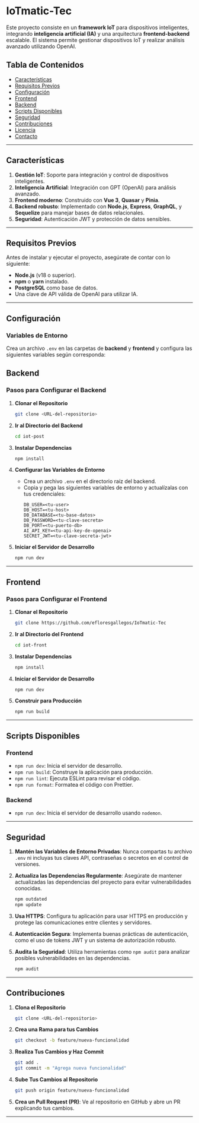 # IoTmatic-Tec

Este proyecto consiste en un **framework IoT** para dispositivos inteligentes, integrando **inteligencia artificial (IA)** y una arquitectura **frontend-backend** escalable. El sistema permite gestionar dispositivos IoT y realizar análisis avanzado utilizando OpenAI.

## Tabla de Contenidos

- [Características](#características)
- [Requisitos Previos](#requisitos-previos)
- [Configuración](#configuración)
- [Frontend](#frontend)
- [Backend](#backend)
- [Scripts Disponibles](#scripts-disponibles)
- [Seguridad](#seguridad)
- [Contribuciones](#contribuciones)
- [Licencia](#licencia)
- [Contacto](#contacto)

---

## Características

1. **Gestión IoT**: Soporte para integración y control de dispositivos inteligentes.
2. **Inteligencia Artificial**: Integración con GPT (OpenAI) para análisis avanzado.
3. **Frontend moderno**: Construido con **Vue 3**, **Quasar** y **Pinia**.
4. **Backend robusto**: Implementado con **Node.js**, **Express**, **GraphQL**, y **Sequelize** para manejar bases de datos relacionales.
5. **Seguridad**: Autenticación JWT y protección de datos sensibles.

---

## Requisitos Previos

Antes de instalar y ejecutar el proyecto, asegúrate de contar con lo siguiente:

- **Node.js** (v18 o superior).
- **npm** o **yarn** instalado.
- **PostgreSQL** como base de datos.
- Una clave de API válida de OpenAI para utilizar IA.

---

## Configuración

### Variables de Entorno

Crea un archivo `.env` en las carpetas de **backend** y **frontend** y configura las siguientes variables según corresponda:

## Backend

### Pasos para Configurar el Backend

1. **Clonar el Repositorio**
   ```bash
   git clone <URL-del-repositorio>
   ```

2. **Ir al Directorio del Backend**
   ```bash
   cd iot-post
   ```

3. **Instalar Dependencias**
   ```bash
   npm install
   ```

4. **Configurar las Variables de Entorno**
   - Crea un archivo `.env` en el directorio raíz del backend.
   - Copia y pega las siguientes variables de entorno y actualízalas con tus credenciales:
     ```env
     DB_USER=<tu-user>
     DB_HOST=<tu-host>
     DB_DATABASE=<tu-base-datos>
     DB_PASSWORD=<tu-clave-secreta>
     DB_PORT=<tu-puerto-db>
     AI_API_KEY=<tu-api-key-de-openai>
     SECRET_JWT=<tu-clave-secreta-jwt>
     ```
5. **Iniciar el Servidor de Desarrollo**
   ```bash
   npm run dev
   ```

---

## Frontend

### Pasos para Configurar el Frontend

1. **Clonar el Repositorio**
   ```bash
   git clone https://github.com/efloresgallegos/IoTmatic-Tec
   ```

2. **Ir al Directorio del Frontend**
   ```bash
   cd iot-front
   ```

3. **Instalar Dependencias**
   ```bash
   npm install
   ```

4. **Iniciar el Servidor de Desarrollo**
   ```bash
   npm run dev
   ```

5. **Construir para Producción**
   ```bash
   npm run build
   ```

---

## Scripts Disponibles

### Frontend
- `npm run dev`: Inicia el servidor de desarrollo.
- `npm run build`: Construye la aplicación para producción.
- `npm run lint`: Ejecuta ESLint para revisar el código.
- `npm run format`: Formatea el código con Prettier.

### Backend
- `npm run dev`: Inicia el servidor de desarrollo usando `nodemon`.

---

## Seguridad

1. **Mantén las Variables de Entorno Privadas**: Nunca compartas tu archivo `.env` ni incluyas tus claves API, contraseñas o secretos en el control de versiones.

2. **Actualiza las Dependencias Regularmente**: Asegúrate de mantener actualizadas las dependencias del proyecto para evitar vulnerabilidades conocidas.
   ```bash
   npm outdated
   npm update
   ```

3. **Usa HTTPS**: Configura tu aplicación para usar HTTPS en producción y protege las comunicaciones entre clientes y servidores.

4. **Autenticación Segura**: Implementa buenas prácticas de autenticación, como el uso de tokens JWT y un sistema de autorización robusto.

5. **Audita la Seguridad**: Utiliza herramientas como `npm audit` para analizar posibles vulnerabilidades en las dependencias.
   ```bash
   npm audit
   ```

---

## Contribuciones

1. **Clona el Repositorio**
   ```bash
   git clone <URL-del-repositorio>
   ```

2. **Crea una Rama para tus Cambios**
   ```bash
   git checkout -b feature/nueva-funcionalidad
   ```

3. **Realiza Tus Cambios y Haz Commit**
   ```bash
   git add .
   git commit -m "Agrega nueva funcionalidad"
   ```

4. **Sube Tus Cambios al Repositorio**
   ```bash
   git push origin feature/nueva-funcionalidad
   ```

5. **Crea un Pull Request (PR)**: Ve al repositorio en GitHub y abre un PR explicando tus cambios.

---

